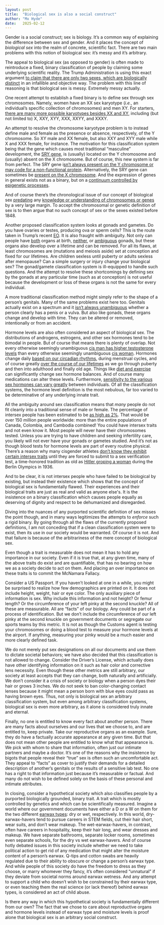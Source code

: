 ```yaml
---
layout: post
title:  "Biological sex is also a social construct"
author: "Mx Hyde"
date:   2025-02-12
---
```

Gender is a social construct; sex is biology.  It’s a common way of explaining the difference between sex and gender.  And it places the concept of *biological sex* into the realm of concrete, scientific fact.  There are two main problems with this notion of biological sex: it’s messy and it’s arbitrary.

The appeal to biological sex (as opposed to gender) is often made to reintroduce a fixed, binary classification of people by claiming some underlying scientific reality.  The Trump Administration is using this exact argument [to claim that there are only two sexes, which are biologically distinct](https://www.whitehouse.gov/presidential-actions/2025/01/defending-women-from-gender-ideology-extremism-and-restoring-biological-truth-to-the-federal-government/) in an infallible and objective way.  The problem with this line of reasoning is that biological sex is messy.  Extremely messy actually.

One recent attempt to establish a fixed binary is to define sex through sex chromosomes.  Namely, women have an XX sex karyotype (*i.e.*, an individual’s specific collection of chromosomes) and men XY.  For starters, [there are many more possible karyotypes besides XX and XY](https://pmc.ncbi.nlm.nih.gov/articles/PMC1634840/), including (but not limited to) X, XXY, XYY, XXX, XXYY, and XXXY.

An attempt to resolve the chromosome karyotype problem is to instead define male and female as the presence or absence, respectively, of the Y chromosome.  So XY male and XX female, but also XXY and XYY male while X and XXX female, for instance.  The motivation for this classification system being that the gene which causes most traditional “masculine” development, the [SRY gene](https://medlineplus.gov/genetics/gene/sry/), is (usually) located on the Y chromosome and (usually) absent on the X chromosome.  But of course, this new system is far from perfect.  The SRY gene i[sn’t always present on the Y chromosome or may code for a non-functional protein](https://medlineplus.gov/genetics/condition/swyer-syndrome/#causes).  Alternatively, the SRY gene can sometimes be [present on the X chromosome](https://ui.adsabs.harvard.edu/abs/1986Sci...233..786A/abstract).  And the expression of genes in general exists not as a binary, but on a [continuum controlled by epigenetic processes](https://www.nature.com/articles/hdy201054).

And of course there’s the chronological issue of our concept of biological sex [predating](https://www.etymonline.com/word/sex) any [knowledge or understanding of chromosomes or genes](https://web.archive.org/web/20210421055737/https://www.zin.ru/journals/protistology/num8_1/fokin_protistology_8-1.pdf) by a very large margin.  To accept the chromosomal or genetic definition of sex is to then argue that no such concept of sex or the sexes existed before 1848\.

Another proposed classification system looks at gonads and gametes.  Do you have ovaries or testes, producing ova or sperm cells?  This is the route taken in Trump’s recent [EO](https://www.whitehouse.gov/presidential-actions/2025/01/defending-women-from-gender-ideology-extremism-and-restoring-biological-truth-to-the-federal-government/).  It is also fraught with ambiguity.  Not only can people have [both](https://rarediseases.org/rare-diseases/ovotesticular-disorder-of-sex-development/) organs at birth, [neither](https://www.ncbi.nlm.nih.gov/medgen/899272), or [ambiguous](https://www.ncbi.nlm.nih.gov/medgen/78601) gonads, but these organs also develop over a lifetime and can be removed.  For all its flaws, at least chromosomes are (mutations and meiosis aside) set at conception and fixed for our lifetimes.  Are children sexless until puberty or adults sexless after menopause?  Can a simple surgery or injury change your biological sex?  The gonad/gamete classification system is ill-equipped to handle such questions.  And the attempt to resolve these shortcomings by defining sex by the gonads at any particular time (such as at conception) is not useful because the development or loss of these organs is not the same for every individual.

A more traditional classification method might simply refer to the shape of a person’s genitals.  Many of the same problems exist here too.  Genitals actually exist on a spectrum and it [isn’t always unambiguous](https://www.mayoclinic.org/diseases-conditions/ambiguous-genitalia/symptoms-causes/syc-20369273) whether a person clearly has a penis or a vulva.  But also like gonads, these organs change and develop with time.  They can be altered or removed, intentionally or from an accident.

Hormone levels are also often considered an aspect of biological sex.  The distributions of androgens, estrogens, and other sex hormones tend to be bimodal in people.  But of course that means there is plenty of overlap.  Not every otherwise seemingly unambiguous [cis man has higher testosterone levels](https://my.clevelandclinic.org/health/diseases/15603-low-testosterone-male-hypogonadism) than every otherwise seemingly unambiguous [cis woman](https://www.nejm.org/doi/full/10.1056/NEJM199410133311502).  Hormones change daily [based on our circadian rhythms](https://onlinelibrary.wiley.com/doi/abs/10.1002/j.1939-4640.1999.tb03378.x), during menstrual cycles, and of course greatly [over the course of our lifetimes](https://medlineplus.gov/ency/article/004000.htm) as we go through puberty and then into adulthood and finally old age.  Things like [diet and exercise](https://pmc.ncbi.nlm.nih.gov/articles/PMC8489575/) can significantly change sex hormone balances.  And of course many medications can alter these levels.  Furthermore, [sensitivity to the various sex hormones can vary greatly](https://my.clevelandclinic.org/health/diseases/22199-androgen-insensitivity-syndrome) between individuals.  Of all the classification systems, the hormone level definition is the most nebulous, far too varied to be determinative of any underlying innate trait.

All the ambiguity around sex classification means that *many* people do not fit cleanly into a traditional sense of male or female. The percentage of intersex people has been estimated to be [as high as 2%](https://pubmed.ncbi.nlm.nih.gov/11534012/).  That would be over 150 million people worldwide: more than the entire populations of Canada, Colombia, and Cambodia combined\!  You could have intersex traits and not even know it.  Most people will never have their chromosomes tested.  Unless you are trying to have children and seeking infertility care, you likely will not ever have your gonads or gametes studied.  And it’s not as though blood tests for hormone levels are part of every routine physical.  There’s a reason why many cisgender athletes [don’t know they exhibit certain intersex traits](https://www.nytimes.com/2016/07/03/magazine/the-humiliating-practice-of-sex-testing-female-athletes.html) until they are forced to submit to a sex verification test, a time-honored tradition as old as [Hitler groping a woman](https://www.heraldscotland.com/news/12368031.Helen_Stephens___Hitler_pinched_my_bottom/) during the Berlin Olympics in 1936\.

And to be clear, it is not intersex people who have failed to be biological by existing, but instead their existence which shows that the concept of biological sex is fundamentally flawed.  Their experiences and their biological traits are just as real and valid as anyone else's.  It is the insistence on a binary classification which causes people equally as deserving of dignity and respect to be dehumanized and disregarded.

Diving into the nuances of any purported scientific definition of sex misses the point though,  and in many ways legitimizes the attempts to *enforce* such a rigid binary.  By going through all the flaws of the currently proposed definitions, I am not conceding that if a clean classification system were to exist, then its use in our society would be warranted.  Of course it is not.  And that failure is because of the arbitrariness of the mere concept of biological sex.

Even though a trait is measurable does not mean it has to hold any importance in our society.  Even if it is true that, at any given time, many of the above traits do exist and are quantifiable, that has no bearing on how we as a society decide to act on them.  And placing an over importance on these traits is to commit the McNamara Fallacy.

Consider a US Passport.  If you haven’t looked at one in a while, you might be surprised to realize how few demographics are printed on it.  It does not include height, weight, hair or eye color.  The only auxiliary piece of information is sex.  Why include this information and not height?  Or femur length?  Or the circumference of your left pinky at the second knuckle?  All of these are measurable.  All are “facts” of our biology.  Any could be part of a process of identification.  But we don’t include the circumference of our left pinky at the second knuckle on government documents or segregate our sports teams by this metric.  It is not as though the Customs agent is testing your chromosomes or doing a blood test to measure your hormone levels at the airport.  If anything, measuring your pinky would be a much easier and more clearly defined task.

We do not merely put sex designations on all our documents and use them to dictate societal behaviors; we have also decided that this classification is not allowed to change.  Consider the Driver’s License, which actually does have other identifying information on it such as hair color and corrective lens necessity.  Even though these other metrics are still arbitrary, our society at least accepts that they can change, both naturally and artificially.  We don’t consider it a crisis of society or biology when a person dyes their hair or grows 3 inches.  We do not seek to ban color-changing contact lenses because it might mean a person born with blue eyes could pass as having brown eyes.  Thus, not only is biological sex an arbitrary classification system, but even among arbitrary classification systems, biological sex is even more arbitrary, as it alone is considered truly innate and eternal.

Finally, no one is entitled to know every fact about another person.  There are many facts about ourselves and our lives that we choose to, and are entitled to, keep private.  Take our reproductive organs as an example.  Sure, they do have a factually accurate appearance at any given time.  But that does not mean other people are entitled to know what that appearance is.  We pick with whom to share that information, often just our intimate partners and maybe a doctor.  It’s one of the reasons why the insistence by bigots that people reveal their “true” sex is often such an uncomfortable act.  They appeal to “facts” as cover to justify their demands for a detailed description of another’s genitals or the results of a sensitive lab test.  No one has a right to that information just because it’s measurable or factual.  And many do not wish to be defined solely on the basis of these personal and intimate attributes.

In closing, consider a hypothetical society which also classifies people by a purported biologically grounded, binary trait.  A trait which is mostly controlled by genetics and which can be scientifically measured.  Imagine a world where our government documents have either a D or a W on them for the two different [earwax types](https://www.23andme.com/topics/traits/earwax-type/): dry or wet, respectively.  In this world, dry-earwax-havers tend to pursue careers in STEM fields, cut their hair short, wear suits, and don’t wear makeup.  The wet-earwax-havers, in contrast, often have careers in hospitality, keep their hair long, and wear dresses and makeup.  We have separate bathrooms, separate locker rooms, sometimes even separate schools, for the dry vs wet earwax-havers.  And of course hotly debated issues in this society include whether we need to take political action to get rid of any medication that might alter the moisture content of a person’s earwax.  Q-tips and cotton swabs are heavily regulated due to their ability to obscure or change a person’s earwax type.  And while people of this society do have the freedom to dress as they choose, or marry whomever they fancy, it’s often considered “unnatural” if they deviate from societal norms around earwax wetness.  And any attempt to support a child who doesn’t wish to be constrained by their earwax type, or even teaching them the real science (or lack thereof) behind earwax types, is considered an act of child abuse.

Is there any way in which this hypothetical society is fundamentally different from our own?  The fact that we chose to care about reproductive organs and hormone levels instead of earwax type and moisture levels is proof alone that biological sex is an arbitrary social construct.
